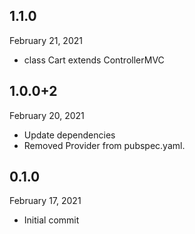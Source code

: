 
## 1.1.0
 February 21, 2021
- class Cart extends ControllerMVC

## 1.0.0+2
 February 20, 2021
- Update dependencies
- Removed Provider from pubspec.yaml.

## 0.1.0
 February 17, 2021
- Initial commit